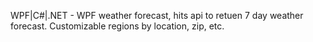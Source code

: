 WPF|C#|.NET - WPF weather forecast, hits api to retuen 7 day weather forecast. Customizable regions by location, zip, etc. 